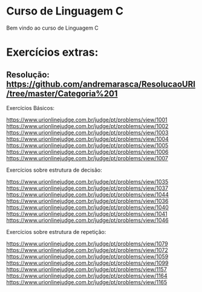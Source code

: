 # Curso de Linguagem C

Bem vindo ao curso de Linguagem C

# Exercícios extras:

Resolução: https://github.com/andremarasca/ResolucaoURI/tree/master/Categoria%201
-----------------------------


Exercícios Básicos:

https://www.urionlinejudge.com.br/judge/pt/problems/view/1001
https://www.urionlinejudge.com.br/judge/pt/problems/view/1002
https://www.urionlinejudge.com.br/judge/pt/problems/view/1003
https://www.urionlinejudge.com.br/judge/pt/problems/view/1004
https://www.urionlinejudge.com.br/judge/pt/problems/view/1005
https://www.urionlinejudge.com.br/judge/pt/problems/view/1006
https://www.urionlinejudge.com.br/judge/pt/problems/view/1007

Exercícios sobre estrutura de decisão:

https://www.urionlinejudge.com.br/judge/pt/problems/view/1035
https://www.urionlinejudge.com.br/judge/pt/problems/view/1037
https://www.urionlinejudge.com.br/judge/pt/problems/view/1044
https://www.urionlinejudge.com.br/judge/pt/problems/view/1036
https://www.urionlinejudge.com.br/judge/pt/problems/view/1040
https://www.urionlinejudge.com.br/judge/pt/problems/view/1041
https://www.urionlinejudge.com.br/judge/pt/problems/view/1046


Exercícios sobre estrutura de repetição:

https://www.urionlinejudge.com.br/judge/pt/problems/view/1079
https://www.urionlinejudge.com.br/judge/pt/problems/view/1072
https://www.urionlinejudge.com.br/judge/pt/problems/view/1059
https://www.urionlinejudge.com.br/judge/pt/problems/view/1099
https://www.urionlinejudge.com.br/judge/pt/problems/view/1157
https://www.urionlinejudge.com.br/judge/pt/problems/view/1164
https://www.urionlinejudge.com.br/judge/pt/problems/view/1165
